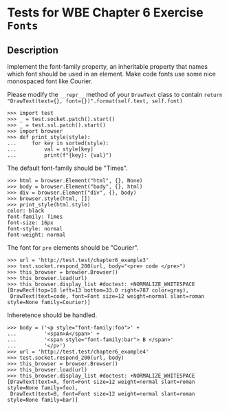 Tests for WBE Chapter 6 Exercise `Fonts`
=======================

Description
-----------

Implement the font-family property, an inheritable property that names which 
  font should be used in an element. 
Make code fonts use some nice monospaced font like Courier.


Please modify the `__repr__` method of your `DrawText` class to contain 
`return "DrawText(text={}, font={})".format(self.text, self.font)`

    >>> import test
    >>> _ = test.socket.patch().start()
    >>> _ = test.ssl.patch().start()
    >>> import browser
    >>> def print_style(style):
    ...     for key in sorted(style):
    ...         val = style[key]
    ...         print(f"{key}: {val}")

The default font-family should be "Times".

    >>> html = browser.Element("html", {}, None)
    >>> body = browser.Element("body", {}, html)
    >>> div = browser.Element("div", {}, body)
    >>> browser.style(html, [])
    >>> print_style(html.style)
    color: black
    font-family: Times
    font-size: 16px
    font-style: normal
    font-weight: normal

The font for `pre` elements should be "Courier".

    >>> url = 'http://test.test/chapter6_example3'
    >>> test.socket.respond_200(url, body="<pre> code </pre>")
    >>> this_browser = browser.Browser()
    >>> this_browser.load(url)
    >>> this_browser.display_list #doctest: +NORMALIZE_WHITESPACE
    [DrawRect(top=18 left=13 bottom=33.0 right=787 color=gray), 
     DrawText(text=code, font=Font size=12 weight=normal slant=roman style=None family=Courier)]

Inheretence should be handled.

    >>> body = ('<p style="font-family:foo">' +
    ...         '<span>A</span>' +
    ...         '<span style="font-family:bar"> B </span>'
    ...         '</p>')
    >>> url = 'http://test.test/chapter6_example4'
    >>> test.socket.respond_200(url, body)
    >>> this_browser = browser.Browser()
    >>> this_browser.load(url)
    >>> this_browser.display_list #doctest: +NORMALIZE_WHITESPACE
    [DrawText(text=A, font=Font size=12 weight=normal slant=roman style=None family=foo), 
     DrawText(text=B, font=Font size=12 weight=normal slant=roman style=None family=bar)]
